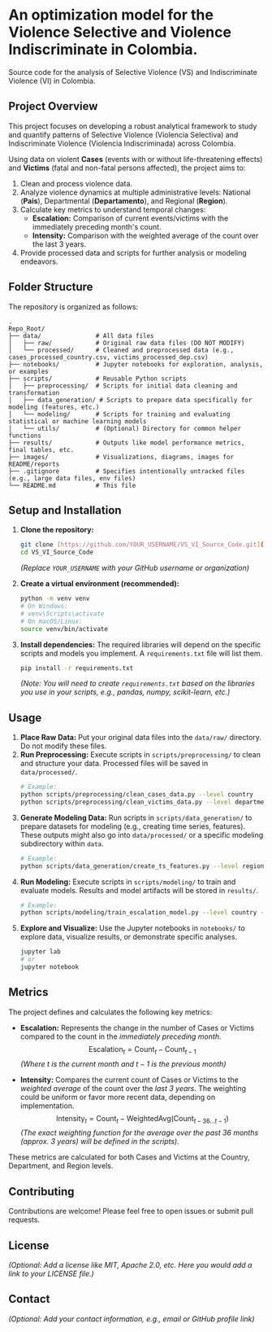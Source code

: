 # An optimization model for the Violence Selective and Violence Indiscriminate in Colombia.

Source code for the analysis of Selective Violence (VS) and Indiscriminate Violence (VI) in Colombia.

## Project Overview

This project focuses on developing a robust analytical framework to study and quantify patterns of Selective Violence (Violencia Selectiva) and Indiscriminate Violence (Violencia Indiscriminada) across Colombia.

Using data on violent **Cases** (events with or without life-threatening effects) and **Victims** (fatal and non-fatal persons affected), the project aims to:

1.  Clean and process violence data.
2.  Analyze violence dynamics at multiple administrative levels: National (**Pais**), Departmental (**Departamento**), and Regional (**Region**).
3.  Calculate key metrics to understand temporal changes:
    * **Escalation:** Comparison of current events/victims with the immediately preceding month's count.
    * **Intensity:** Comparison with the weighted average of the count over the last 3 years.
4.  Provide processed data and scripts for further analysis or modeling endeavors.

## Folder Structure

The repository is organized as follows:

```
.
Repo_Root/
├── data/               # All data files
│   ├── raw/            # Original raw data files (DO NOT MODIFY)
│   └── processed/      # Cleaned and preprocessed data (e.g., cases_processed_country.csv, victims_processed_dep.csv)
├── notebooks/          # Jupyter notebooks for exploration, analysis, or examples
├── scripts/            # Reusable Python scripts
│   ├── preprocessing/  # Scripts for initial data cleaning and transformation
│   ├── data_generation/ # Scripts to prepare data specifically for modeling (features, etc.)
│   └── modeling/       # Scripts for training and evaluating statistical or machine learning models
│   └── utils/          # (Optional) Directory for common helper functions
├── results/            # Outputs like model performance metrics, final tables, etc.
├── images/             # Visualizations, diagrams, images for README/reports
├── .gitignore          # Specifies intentionally untracked files (e.g., large data files, env files)
└── README.md           # This file

```

## Setup and Installation

1.  **Clone the repository:**
    ```bash
    git clone [https://github.com/YOUR_USERNAME/VS_VI_Source_Code.git](https://github.com/YOUR_USERNAME/VS_VI_Source_Code.git)
    cd VS_VI_Source_Code
    ```
    *(Replace `YOUR_USERNAME` with your GitHub username or organization)*

2.  **Create a virtual environment (recommended):**
    ```bash
    python -m venv venv
    # On Windows:
    # venv\Scripts\activate
    # On macOS/Linux:
    source venv/bin/activate
    ```

3.  **Install dependencies:**
    The required libraries will depend on the specific scripts and models you implement. A `requirements.txt` file will list them.
    ```bash
    pip install -r requirements.txt
    ```
    *(Note: You will need to create `requirements.txt` based on the libraries you use in your scripts, e.g., pandas, numpy, scikit-learn, etc.)*

## Usage

1.  **Place Raw Data:** Put your original data files into the `data/raw/` directory. Do not modify these files.
2.  **Run Preprocessing:** Execute scripts in `scripts/preprocessing/` to clean and structure your data. Processed files will be saved in `data/processed/`.
    ```bash
    # Example:
    python scripts/preprocessing/clean_cases_data.py --level country
    python scripts/preprocessing/clean_victims_data.py --level department --id 52 # Example for Nariño
    ```
3.  **Generate Modeling Data:** Run scripts in `scripts/data_generation/` to prepare datasets for modeling (e.g., creating time series, features). These outputs might also go into `data/processed/` or a specific modeling subdirectory within `data`.
    ```bash
    # Example:
    python scripts/data_generation/create_ts_features.py --level region --name Pacifica
    ```
4.  **Run Modeling:** Execute scripts in `scripts/modeling/` to train and evaluate models. Results and model artifacts will be stored in `results/`.
    ```bash
    # Example:
    python scripts/modeling/train_escalation_model.py --level country --target cases
    ```
5.  **Explore and Visualize:** Use the Jupyter notebooks in `notebooks/` to explore data, visualize results, or demonstrate specific analyses.
    ```bash
    jupyter lab
    # or
    jupyter notebook
    ```

## Metrics

The project defines and calculates the following key metrics:

* **Escalation:** Represents the change in the number of Cases or Victims compared to the count in the *immediately preceding month*.
    $$ \text{Escalation}_t = \text{Count}_t - \text{Count}_{t-1} $$
    *(Where $t$ is the current month and $t-1$ is the previous month)*

* **Intensity:** Compares the current count of Cases or Victims to the *weighted average* of the count over the *last 3 years*. The weighting could be uniform or favor more recent data, depending on implementation.
    $$ \text{Intensity}_t = \text{Count}_t - \text{WeightedAvg}(\text{Count}_{t-36 \dots t-1}) $$
    *(The exact weighting function for the average over the past 36 months (approx. 3 years) will be defined in the scripts).*

These metrics are calculated for both Cases and Victims at the Country, Department, and Region levels.

## Contributing

Contributions are welcome! Please feel free to open issues or submit pull requests.

## License

*(Optional: Add a license like MIT, Apache 2.0, etc. Here you would add a link to your LICENSE file.)*

## Contact

*(Optional: Add your contact information, e.g., email or GitHub profile link)*
